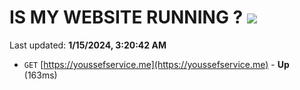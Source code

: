 # IS MY WEBSITE RUNNING ? [![](https://img.shields.io/static/v1?label=Sponsor&message=%E2%9D%A4&logo=GitHub&color=%23fe8e86)](https://github.com/sponsors/<username>)

Last updated: **1/15/2024, 3:20:42 AM**

- `GET` [https://youssefservice.me](https://youssefservice.me) - **Up** (163ms)
